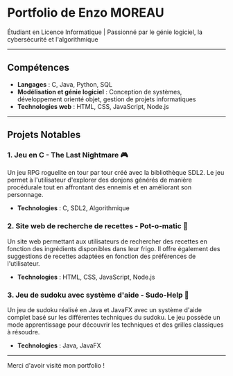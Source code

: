 # Portfolio de Enzo MOREAU

Étudiant en Licence Informatique | Passionné par le génie logiciel, la cybersécurité et l'algorithmique

---

## Compétences

- **Langages** : C, Java, Python, SQL
- **Modélisation et génie logiciel** : Conception de systèmes, développement orienté objet, gestion de projets informatiques
- **Technologies web** : HTML, CSS, JavaScript, Node.js

---

## Projets Notables

### 1. **Jeu en C - The Last Nightmare** 🎮
Un jeu RPG roguelite en tour par tour créé avec la bibliothèque SDL2. Le jeu permet à l'utilisateur d'explorer des donjons générés de manière procédurale tout en affrontant des ennemis et en améliorant son personnage.

- **Technologies** : C, SDL2, Algorithmique

### 2. **Site web de recherche de recettes - Pot-o-matic** 🍲
Un site web permettant aux utilisateurs de rechercher des recettes en fonction des ingrédients disponibles dans leur frigo. Il offre également des suggestions de recettes adaptées en fonction des préférences de l'utilisateur.

- **Technologies** : HTML, CSS, JavaScript, Node.js

### 3. **Jeu de sudoku avec système d'aide - Sudo-Help** 🧩
Un jeu de sudoku réalisé en Java et JavaFX avec un système d'aide complet basé sur les différentes techniques du sudoku. Le jeu possède un mode apprentissage pour découvrir les techniques et des grilles classiques à résoudre.

- **Technologies** : Java, JavaFX

---

Merci d'avoir visité mon portfolio !  
